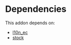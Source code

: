 # Dependencies

This addon depends on:

- [l10n_ec](https://github.com/bringout/oca-ocb-l10n_americas/tree/952e7ea6a7fb0e9416fb69016e18b9f89312ecc0/odoo-bringout-oca-ocb-l10n_ec)
- [stock](https://github.com/bringout/oca-ocb-warehouse/tree/4c1ff8cb52709f535ff86b9a29fa1cb59fa1c290/odoo-bringout-oca-ocb-stock)
